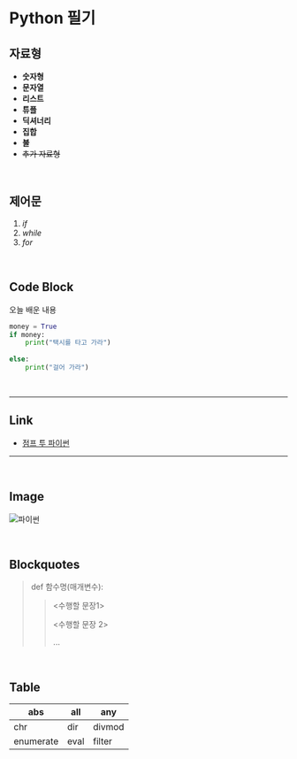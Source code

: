 # Python 필기

## 자료형

- **숫자형**
- **문자열** 
- **리스트**
- **튜플**
- **딕셔너리**
- **집합**
- **불**
- ~~추가 자료형~~

<br>

## 제어문

1. *if*
2. *while*
3. *for*

<br>

## Code Block

오늘 배운 내용

```python
money = True
if money:
	print("택시를 타고 가라")
    
else:
    print("걸어 가라")
```

<br>

<hr>

## Link

- [점프 투 파이썬](https://wikidocs.net/)

<hr>

<br>

## Image

![파이썬](README-images/logo-python.png)

<br>

## Blockquotes

> def 함수명(매개변수):
>
> > <수행할 문장1>
> >
> > <수행할 문장 2>
> >
> > ...

<br>

## Table



| abs       | all  | any    |
| --------- | ---- | ------ |
| chr       | dir  | divmod |
| enumerate | eval | filter |

